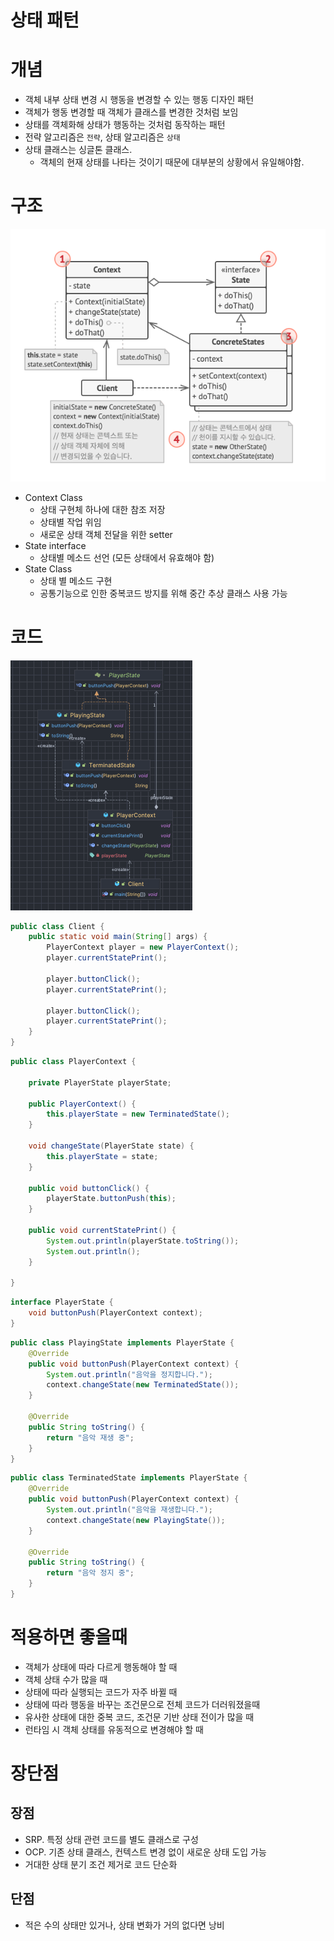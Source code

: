 # 상태 패턴

# 개념

- 객체 내부 상태 변경 시 행동을 변경할 수 있는 행동 디자인 패턴
- 객체가 행동 변경할 때 객체가 클래스를 변경한 것처럼 보임
- 상태를 객체화해 상태가 행동하는 것처럼 동작하는 패턴
- 전략 알고리즘은 `전략`, 상태 알고리즘은 `상태`
- 상태 클래스는 싱글톤 클래스.
    - 객체의 현재 상태를 나타는 것이기 때문에 대부분의 상황에서 유일해야함.

# 구조

![img_1.png](structure.png)

- Context Class
    - 상태 구현체 하나에 대한 참조 저장
    - 상태별 작업 위임
    - 새로운 상태 객체 전달을 위한 setter
- State interface
    - 상태별 메소드 선언 (모든 상태에서 유효해야 함)
- State Class
    - 상태 별 메소드 구현
    - 공통기능으로 인한 중복코드 방지를 위해 중간 추상 클래스 사용 가능

# 코드

![img.png](diagram.png)

```java
public class Client {
    public static void main(String[] args) {
        PlayerContext player = new PlayerContext();
        player.currentStatePrint();

        player.buttonClick();
        player.currentStatePrint();

        player.buttonClick();
        player.currentStatePrint();
    }
}
```

```java
public class PlayerContext {

    private PlayerState playerState;

    public PlayerContext() {
        this.playerState = new TerminatedState();
    }

    void changeState(PlayerState state) {
        this.playerState = state;
    }

    public void buttonClick() {
        playerState.buttonPush(this);
    }

    public void currentStatePrint() {
        System.out.println(playerState.toString());
        System.out.println();
    }

}
```

```java
interface PlayerState {
    void buttonPush(PlayerContext context);
}
```

```java
public class PlayingState implements PlayerState {
    @Override
    public void buttonPush(PlayerContext context) {
        System.out.println("음악을 정지합니다.");
        context.changeState(new TerminatedState());
    }

    @Override
    public String toString() {
        return "음악 재생 중";
    }
}
```

```java
public class TerminatedState implements PlayerState {
    @Override
    public void buttonPush(PlayerContext context) {
        System.out.println("음악을 재생합니다.");
        context.changeState(new PlayingState());
    }

    @Override
    public String toString() {
        return "음악 정지 중";
    }
}
```

# 적용하면 좋을때

- 객체가 상태에 따라 다르게 행동해야 할 때
- 객체 상태 수가 많을 때
- 상태에 따라 실행되는 코드가 자주 바뀔 때
- 상태에 따라 행동을 바꾸는 조건문으로 전체 코드가 더러워졌을때
- 유사한 상태에 대한 중복 코드, 조건문 기반 상태 전이가 많을 때
- 런타임 시 객체 상태를 유동적으로 변경해야 할 때

# 장단점

## 장점

- SRP. 특정 상태 관련 코드를 별도 클래스로 구성
- OCP. 기존 상태 클래스, 컨텍스트 변경 없이 새로운 상태 도입 가능
- 거대한 상태 분기 조건 제거로 코드 단순화

## 단점

- 적은 수의 상태만 있거나, 상태 변화가 거의 없다면 낭비